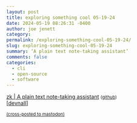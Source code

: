 ```yaml
---
layout: post
title: exploring something cool 05-19-24
date: 2024-05-19 08:26:31 -0400
author: joe jenett
category: 
permalink: /exploring-something-cool-05-19-24/
slug: exploring-something-cool-05-19-24
summary: ‘A plain text note-taking assistant’
comments: false
categories:
  - cli
  - open-source
  - software
---
```

<a title="zk | A plain text note-taking assistant" href="https://zk-org.github.io/zk/">zk | A plain text note-taking assistant</a> <small> (<a href="https://github.com/zk-org/zk">github</a>)</small><br>[<a href="https://pinboard.in/u:devnall">devnall</a>]

<a href="https://brid.gy/publish/mastodon"><small>(cross-posted to mastodon)</small></a>